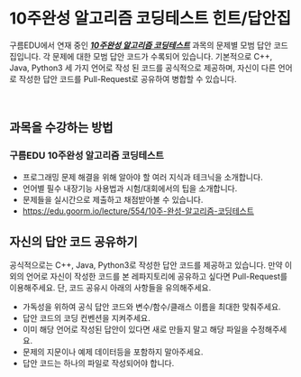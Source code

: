 # 10주완성 알고리즘 코딩테스트 힌트/답안집 

구름EDU에서 연재 중인 [***10주완성 알고리즘 코딩테스트***](https://edu.goorm.io/lecture/554/10주-완성-알고리즘-코딩테스트) 과목의 문제별 모범 답안 코드집입니다. 
각 문제에 대한 모범 답안 코드가 수록되어 있습니다. 기본적으로 C++, Java, Python3 세 가지 언어로 작성 된 코드를 공식적으로 제공하며, 자신이 다른 언어로 작성한 답안 코드를 Pull-Request로 공유하여 병합할 수 있습니다.

<br>

## 과목을 수강하는 방법

### 구름EDU 10주완성 알고리즘 코딩테스트
 - 프로그래밍 문제 해결을 위해 알아야 할 여러 지식과 테크닉을 소개합니다.
 - 언어별 필수 내장기능 사용법과 시험/대회에서의 팁을 소개합니다. 
 - 문제들을 실시간으로 제출하고 채점받아볼 수 있습니다.
 - https://edu.goorm.io/lecture/554/10주-완성-알고리즘-코딩테스트

## 자신의 답안 코드 공유하기
 공식적으로는 C++, Java, Python3로 작성한 답안 코드를 제공하고 있습니다. 만약 이외의 언어로 자신이 작성한 코드를 본 레파지토리에 공유하고 싶다면 Pull-Request를 이용해주세요. 단, 코드 공유시 아래의 사항들을 유의해주세요.

  - 가독성을 위하여 공식 답안 코드와 변수/함수/클래스 이름을 최대한 맞춰주세요. 
  - 답안 코드의 코딩 컨벤션을 지켜주세요.
  - 이미 해당 언어로 작성된 답안이 있다면 새로 만들지 말고 해당 파일을 수정해주세요.
  - 문제의 지문이나 예제 데이터등을 포함하지 말아주세요.
  - 답안 코드는 하나의 파일로 작성되어야 합니다.
